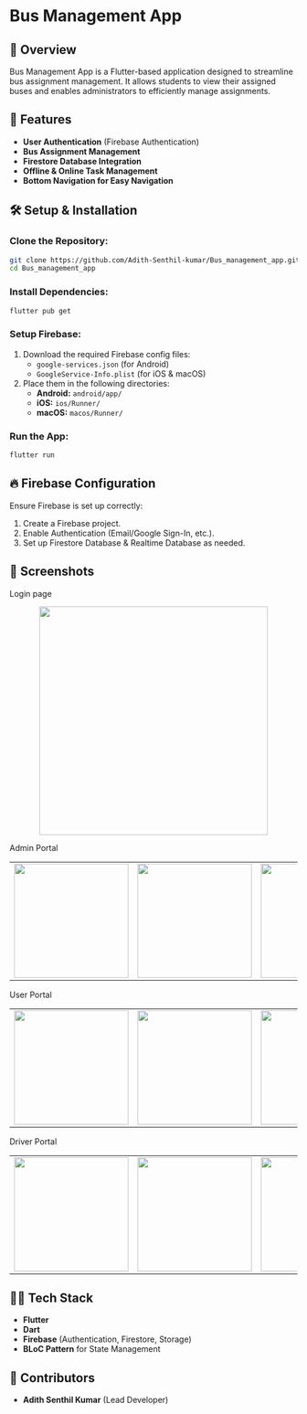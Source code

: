 # Bus Management App

## 🚀 Overview
Bus Management App is a Flutter-based application designed to streamline bus assignment management. It allows students to view their assigned buses and enables administrators to efficiently manage assignments.

## 📌 Features
- **User Authentication** (Firebase Authentication)
- **Bus Assignment Management**
- **Firestore Database Integration**
- **Offline & Online Task Management**
- **Bottom Navigation for Easy Navigation**

## 🛠️ Setup & Installation

### Clone the Repository:
```sh
git clone https://github.com/Adith-Senthil-kumar/Bus_management_app.git
cd Bus_management_app
```

### Install Dependencies:
```sh
flutter pub get
```

### Setup Firebase:
1. Download the required Firebase config files:
   - `google-services.json` (for Android)
   - `GoogleService-Info.plist` (for iOS & macOS)
2. Place them in the following directories:
   - **Android:** `android/app/`
   - **iOS:** `ios/Runner/`
   - **macOS:** `macos/Runner/`

### Run the App:
```sh
flutter run
```

## 🔥 Firebase Configuration
Ensure Firebase is set up correctly:
1. Create a Firebase project.
2. Enable Authentication (Email/Google Sign-In, etc.).
3. Set up Firestore Database & Realtime Database as needed.

## 📸 Screenshots

Login page 

<div align="center">
  <img src="assets/screenshots/1.jpg" width="400"/>
</div>  

Admin Portal
<div align="center">
  <table>
    <tr>
      <td><img src="assets/screenshots/2.jpg" width="200"/></td>
      <td><img src="assets/screenshots/3.jpg" width="200"/></td>
      <td><img src="assets/screenshots/4.jpg" width="200"/></td>
      <td><img src="assets/screenshots/5.jpg" width="200"/></td>
    </tr>
  </table>
</div>  

User Portal
<div align="center">
  <table>
    <tr>
      <td><img src="assets/screenshots/s1.jpg" width="200"/></td>
      <td><img src="assets/screenshots/s2.jpg" width="200"/></td>
      <td><img src="assets/screenshots/s3.jpg" width="200"/></td>
      <td><img src="assets/screenshots/s4.jpg" width="200"/></td>
    </tr>
  </table>
</div>  

Driver Portal
<div align="center">
  <table>
    <tr>
      <td><img src="assets/screenshots/d1.jpg" width="200"/></td>
      <td><img src="assets/screenshots/d2.jpg" width="200"/></td>
      <td><img src="assets/screenshots/d3.jpg" width="200"/></td>
      <td><img src="assets/screenshots/d4.jpg" width="200"/></td>
    </tr>
  </table>
</div>  



## 👨‍💻 Tech Stack
- **Flutter**
- **Dart**
- **Firebase** (Authentication, Firestore, Storage)
- **BLoC Pattern** for State Management

## 🙌 Contributors
- **Adith Senthil Kumar** (Lead Developer)


